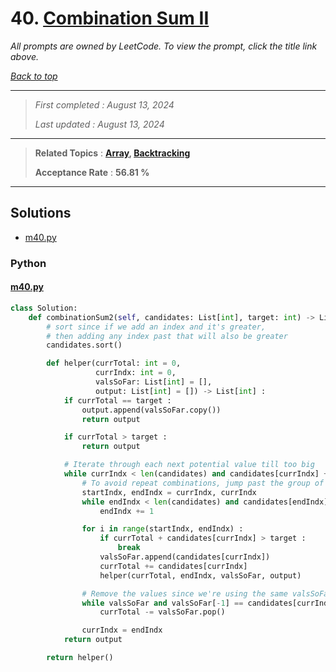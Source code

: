# 40. [Combination Sum II](<https://leetcode.com/problems/combination-sum-ii>)

*All prompts are owned by LeetCode. To view the prompt, click the title link above.*

*[Back to top](<../README.md>)*

------

> *First completed : August 13, 2024*
>
> *Last updated : August 13, 2024*

------

> **Related Topics** : **[Array](<by_topic/Array.md>), [Backtracking](<by_topic/Backtracking.md>)**
>
> **Acceptance Rate** : **56.81 %**

------

## Solutions

- [m40.py](<../my-submissions/m40.py>)
### Python
#### [m40.py](<../my-submissions/m40.py>)
```Python
class Solution:
    def combinationSum2(self, candidates: List[int], target: int) -> List[List[int]]:
        # sort since if we add an index and it's greater,
        # then adding any index past that will also be greater
        candidates.sort()

        def helper(currTotal: int = 0,
                   currIndx: int = 0, 
                   valsSoFar: List[int] = [],
                   output: List[int] = []) -> List[int] :
            if currTotal == target :
                output.append(valsSoFar.copy())
                return output

            if currTotal > target :
                return output

            # Iterate through each next potential value till too big
            while currIndx < len(candidates) and candidates[currIndx] + currTotal <= target :
                # To avoid repeat combinations, jump past the group of same values
                startIndx, endIndx = currIndx, currIndx
                while endIndx < len(candidates) and candidates[endIndx] == candidates[startIndx] :
                    endIndx += 1

                for i in range(startIndx, endIndx) :
                    if currTotal + candidates[currIndx] > target :
                        break
                    valsSoFar.append(candidates[currIndx])
                    currTotal += candidates[currIndx]
                    helper(currTotal, endIndx, valsSoFar, output)

                # Remove the values since we're using the same valsSoFar pointer
                while valsSoFar and valsSoFar[-1] == candidates[currIndx] :
                    currTotal -= valsSoFar.pop()

                currIndx = endIndx
            return output

        return helper()

```

